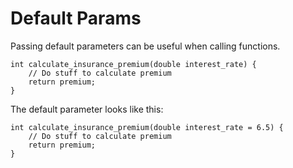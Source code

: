 # Default Params

Passing default parameters can be useful when calling functions.

```
int calculate_insurance_premium(double interest_rate) {
    // Do stuff to calculate premium
    return premium;
}
```

The default parameter looks like this:

```
int calculate_insurance_premium(double interest_rate = 6.5) {
    // Do stuff to calculate premium
    return premium;
}
```